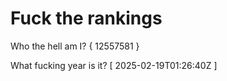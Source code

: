 # Fuck the rankings

Who the hell am I?
{ 12557581 }

What fucking year is it?
[ 2025-02-19T01:26:40Z ]
